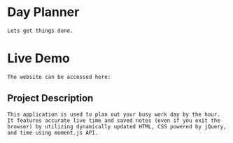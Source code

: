 # Day Planner

    Lets get things done.

# Live Demo

    The website can be accessed here: 

## Project Description

    This application is used to plan out your busy work day by the hour. It features accurate live time and saved notes (even if you exit the browser) by utilizing dynamically updated HTML, CSS powered by jQuery, and time using moment.js API.



